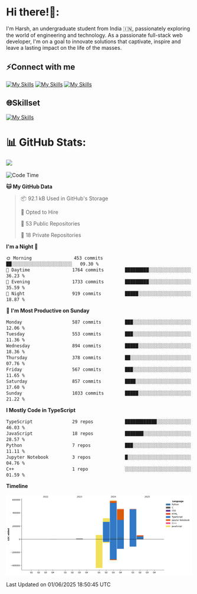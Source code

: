 
# Hi there!👋:
<p> I'm Harsh, an undergraduate student from India 🇮🇳, passionately exploring the world of engineering and technology. As a passionate full-stack web developer, I'm on a goal to innovate solutions that captivate, inspire and leave a lasting impact on the life of the masses. </p>

## ⚡Connect with me

[![My Skills](https://skillicons.dev/icons?i=gmail)](mailto:harshpandey.tech@gmail.com) [![My Skills](https://skillicons.dev/icons?i=linkedin)](https://linkedin.com/in/harsh3dev) [![My Skills](https://skillicons.dev/icons?i=twitter)](https://x.com/harshxai)

## 🌐Skillset
[![My Skills](https://skillicons.dev/icons?i=js,ts,react,nextjs,nodejs,tailwind,mongo,express,postgres,prisma,html,css,docker,aws,cpp,git,vscode,figma)](https://skillicons.dev)


# 📊 GitHub Stats:
![](https://komarev.com/ghpvc/?username=harsh3dev)

<!--START_SECTION:waka-->
![Code Time](http://img.shields.io/badge/Code%20Time-110%20hrs%2054%20mins-blue)

**🐱 My GitHub Data** 

> 📦 92.1 kB Used in GitHub's Storage 
 > 
> 💼 Opted to Hire
 > 
> 📜 53 Public Repositories 
 > 
> 🔑 18 Private Repositories 
 > 
**I'm a Night 🦉** 

```text
🌞 Morning                453 commits         ██░░░░░░░░░░░░░░░░░░░░░░░   09.30 % 
🌆 Daytime                1764 commits        █████████░░░░░░░░░░░░░░░░   36.23 % 
🌃 Evening                1733 commits        █████████░░░░░░░░░░░░░░░░   35.59 % 
🌙 Night                  919 commits         █████░░░░░░░░░░░░░░░░░░░░   18.87 % 
```
📅 **I'm Most Productive on Sunday** 

```text
Monday                   587 commits         ███░░░░░░░░░░░░░░░░░░░░░░   12.06 % 
Tuesday                  553 commits         ███░░░░░░░░░░░░░░░░░░░░░░   11.36 % 
Wednesday                894 commits         █████░░░░░░░░░░░░░░░░░░░░   18.36 % 
Thursday                 378 commits         ██░░░░░░░░░░░░░░░░░░░░░░░   07.76 % 
Friday                   567 commits         ███░░░░░░░░░░░░░░░░░░░░░░   11.65 % 
Saturday                 857 commits         ████░░░░░░░░░░░░░░░░░░░░░   17.60 % 
Sunday                   1033 commits        █████░░░░░░░░░░░░░░░░░░░░   21.22 % 
```


**I Mostly Code in TypeScript** 

```text
TypeScript               29 repos            ████████████░░░░░░░░░░░░░   46.03 % 
JavaScript               18 repos            ███████░░░░░░░░░░░░░░░░░░   28.57 % 
Python                   7 repos             ███░░░░░░░░░░░░░░░░░░░░░░   11.11 % 
Jupyter Notebook         3 repos             █░░░░░░░░░░░░░░░░░░░░░░░░   04.76 % 
C++                      1 repo              ░░░░░░░░░░░░░░░░░░░░░░░░░   01.59 % 
```



**Timeline**

![Lines of Code chart](https://raw.githubusercontent.com/harsh3dev/harsh3dev/main/assets/bar_graph.png)


 Last Updated on 01/06/2025 18:50:45 UTC
<!--END_SECTION:waka-->


